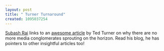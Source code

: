 ```yaml
--- 
layout: post
title: " Turner Turnaround"
created: 1095037254
---
```

<a href="http://www.subhashrai.com/">Subash Rai</a> links to an <a href="http://www.washingtonmonthly.com/features/2004/0407.turner.html">awesome article</a> by Ted Turner on why there are no more media conglomerates sprouting on the horizon. Read his blog, he has pointers to other insightful articles too!
